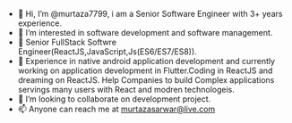 - 👋 Hi, I’m @murtaza7799, i am a Senior Software Engineer with 3+ years experience.
- 👀 I’m interested in software development and software management.
- 🌱 Senior FullStack Softwre Engineer(ReactJS,JavaScript,Js(ES6/ES7/ES8)).
- 🌱 Experience in native android application development and currently working on application development in Flutter.Coding in ReactJS and dreaming on ReactJS. Help Companies to       build Complex applications servings many users with React and modren technologeis.
- 💞️ I’m looking to collaborate on development project.
- 📫 Anyone can reach me at murtazasarwar@live.com

<!---
murtaza7799/murtaza7799 is a ✨ special ✨ repository because its `README.md` (this file) appears on your GitHub profile.
You can click the Preview link to take a look at your changes.
--->
